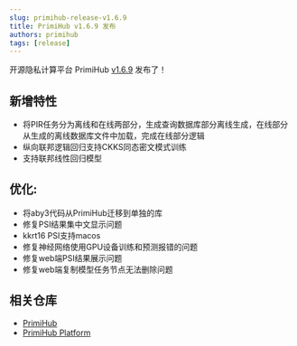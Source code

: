 ```yaml
---
slug: primihub-release-v1.6.9
title: PrimiHub v1.6.9 发布
authors: primihub
tags: [release]
---
```


开源隐私计算平台 PrimiHub [v1.6.9](https://github.com/primihub/primihub/releases/tag/1.6.9) 发布了！

## 新增特性

- 将PIR任务分为离线和在线两部分，生成查询数据库部分离线生成，在线部分从生成的离线数据库文件中加载，完成在线部分逻辑
- 纵向联邦逻辑回归支持CKKS同态密文模式训练
- 支持联邦线性回归模型

## 优化:

- 将aby3代码从PrimiHub迁移到单独的库
- 修复PSI结果集中文显示问题
- kkrt16 PSI支持macos
- 修复神经网络使用GPU设备训练和预测报错的问题
- 修复web端PSI结果展示问题
- 修复web端复制模型任务节点无法删除问题

## 相关仓库

* [PrimiHub](https://github.com/primihub/primihub)
* [PrimiHub Platform](https://github.com/primihub/primihub-platform)
